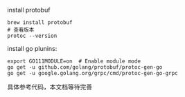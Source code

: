 install protobuf

```
brew install protobuf
# 查看版本
protoc --version
```

install go plunins:

```
export GO111MODULE=on  # Enable module mode
go get -u github.com/golang/protobuf/protoc-gen-go
go get -u google.golang.org/grpc/cmd/protoc-gen-go-grpc
```

具体参考代码，本文档等待完善
